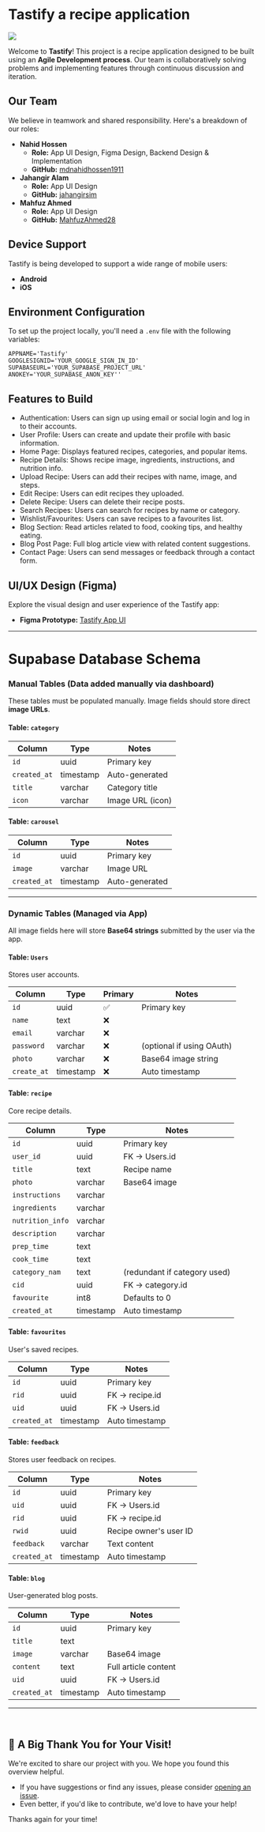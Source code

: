 # Tastify a recipe application

<img src="https://mpfahmozslhajtyumlug.supabase.co/storage/v1/object/public/github//banner.jpg" />

Welcome to **Tastify**! This project is a recipe application designed to be built using an **Agile Development process**. Our team is collaboratively solving problems and implementing features through continuous discussion and iteration.



## Our Team

We believe in teamwork and shared responsibility. Here's a breakdown of our roles:

* **Nahid Hossen**
    * **Role:** App UI Design, Figma Design, Backend Design & Implementation
    * **GitHub:** [mdnahidhossen1911](https://github.com/mdnahidhossen1911)
* **Jahangir Alam**
    * **Role:** App UI Design
    * **GitHub:** [jahangirsim](https://github.com/jahangirsim)
* **Mahfuz Ahmed**
    * **Role:** App UI Design
    * **GitHub:** [MahfuzAhmed28](https://github.com/MahfuzAhmed28)

## Device Support

Tastify is being developed to support a wide range of mobile users:

* **Android** 
* **iOS** 

## Environment Configuration

To set up the project locally, you'll need a `.env` file with the following variables:

~~~
APPNAME='Tastify'
GOOGLESIGNID='YOUR_GOOGLE_SIGN_IN_ID'
SUPABASEURL='YOUR_SUPABASE_PROJECT_URL'
ANOKEY='YOUR_SUPABASE_ANON_KEY''
~~~

## Features to Build
- Authentication: Users can sign up using email or social login and log in to their
accounts.
- User Profile: Users can create and update their profile with basic information.
- Home Page: Displays featured recipes, categories, and popular items.
- Recipe Details: Shows recipe image, ingredients, instructions, and nutrition info.
- Upload Recipe: Users can add their recipes with name, image, and steps.
- Edit Recipe: Users can edit recipes they uploaded.
- Delete Recipe: Users can delete their recipe posts.
- Search Recipes: Users can search for recipes by name or category.
- Wishlist/Favourites: Users can save recipes to a favourites list.
- Blog Section: Read articles related to food, cooking tips, and healthy eating.
- Blog Post Page: Full blog article view with related content suggestions.
- Contact Page: Users can send messages or feedback through a contact form.


## UI/UX Design (Figma)

Explore the visual design and user experience of the Tastify app:

* **Figma Prototype:** [Tastify App UI](https://www.figma.com/design/jzNSKXN5lFN3ZeBxPIEm9p/Tastify?node-id=0-1&t=T8wn1dqrzmGuy2pM-1)


---

# Supabase Database Schema

### Manual Tables (Data added manually via dashboard)

These tables must be populated manually. Image fields should store direct **image URLs**.

#### Table: `category`

| Column       | Type      | Notes            |
| ------------ | --------- | ---------------- |
| `id`         | uuid      | Primary key      |
| `created_at` | timestamp | Auto-generated   |
| `title`      | varchar   | Category title   |
| `icon`       | varchar   | Image URL (icon) |

#### Table: `carousel`

| Column       | Type      | Notes          |
| ------------ | --------- | -------------- |
| `id`         | uuid      | Primary key    |
| `image`      | varchar   | Image URL      |
| `created_at` | timestamp | Auto-generated |

---

###  Dynamic Tables (Managed via App)

All image fields here will store **Base64 strings** submitted by the user via the app.

#### Table: `Users`

Stores user accounts.

| Column      | Type      | Primary | Notes                     |
| ----------- | --------- | ------- | ------------------------- |
| `id`        | uuid      | ✅       | Primary key               |
| `name`      | text      | ❌       |                           |
| `email`     | varchar   | ❌       |                           |
| `password`  | varchar   | ❌       | (optional if using OAuth) |
| `photo`     | varchar   | ❌       | Base64 image string       |
| `create_at` | timestamp | ❌       | Auto timestamp            |

#### Table: `recipe`

Core recipe details.

| Column           | Type      | Notes                        |
| ---------------- | --------- | ---------------------------- |
| `id`             | uuid      | Primary key                  |
| `user_id`        | uuid      | FK → Users.id                |
| `title`          | text      | Recipe name                  |
| `photo`          | varchar   | Base64 image                 |
| `instructions`   | varchar   |                              |
| `ingredients`    | varchar   |                              |
| `nutrition_info` | varchar   |                              |
| `description`    | varchar   |                              |
| `prep_time`      | text      |                              |
| `cook_time`      | text      |                              |
| `category_nam`   | text      | (redundant if category used) |
| `cid`            | uuid      | FK → category.id             |
| `favourite`      | int8      | Defaults to 0                |
| `created_at`     | timestamp | Auto timestamp               |

#### Table: `favourites`

User's saved recipes.

| Column       | Type      | Notes          |
| ------------ | --------- | -------------- |
| `id`         | uuid      | Primary key    |
| `rid`        | uuid      | FK → recipe.id |
| `uid`        | uuid      | FK → Users.id  |
| `created_at` | timestamp | Auto timestamp |

#### Table: `feedback`

Stores user feedback on recipes.

| Column       | Type      | Notes                  |
| ------------ | --------- | ---------------------- |
| `id`         | uuid      | Primary key            |
| `uid`        | uuid      | FK → Users.id          |
| `rid`        | uuid      | FK → recipe.id         |
| `rwid`       | uuid      | Recipe owner's user ID |
| `feedback`   | varchar   | Text content           |
| `created_at` | timestamp | Auto timestamp         |

#### Table: `blog`

User-generated blog posts.

| Column       | Type      | Notes                |
| ------------ | --------- | -------------------- |
| `id`         | uuid      | Primary key          |
| `title`      | text      |                      |
| `image`      | varchar   | Base64 image         |
| `content`    | text      | Full article content |
| `uid`        | uuid      | FK → Users.id        |
| `created_at` | timestamp | Auto timestamp       |

---
<br>

## 💖 A Big Thank You for Your Visit!

We're excited to share our project with you. We hope you found this overview helpful.

* If you have suggestions or find any issues, please consider [opening an issue](https://github.com/mdnahidhossen1911/Tastify/issues).
* Even better, if you'd like to contribute, we'd love to have your help!

Thanks again for your time!

